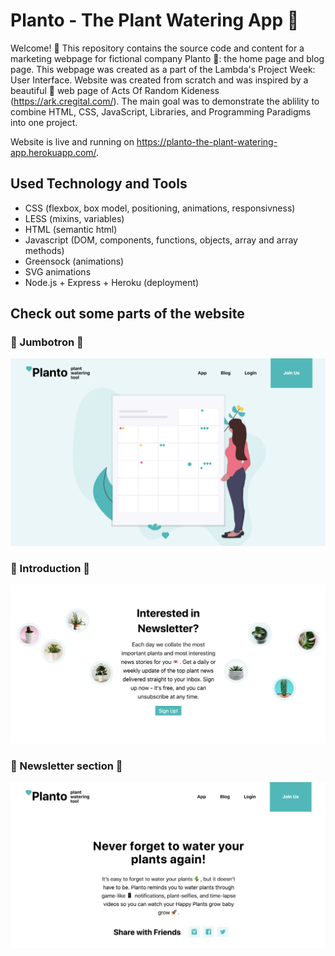 # Planto - The Plant Watering App 🌵

Welcome! 👋 This repository contains the source code and content for a marketing webpage for fictional company Planto 🌿: the home page and blog page. This webpage was created as a part of the Lambda's Project Week: User Interface. Website was created from scratch and was inspired by a beautiful 💜 web page of Acts Of Random Kideness (https://ark.cregital.com/). The main goal was to demonstrate the ablility to combine HTML, CSS, JavaScript, Libraries, and Programming Paradigms into one project.

Website is live and running on https://planto-the-plant-watering-app.herokuapp.com/.

## Used Technology and Tools

- CSS (flexbox, box model, positioning, animations, responsivness)
- LESS (mixins, variables)
- HTML (semantic html)
- Javascript (DOM, components, functions, objects, array and array methods)
- Greensock (animations)
- SVG animations
- Node.js + Express + Heroku (deployment)

## Check out some parts of the website

### 🌵 Jumbotron 🌵

![Website](public/assets/design/design1.png)

### 🌿 Introduction 🌿

![Website](public/assets/design/design2.png)

### 🌱 Newsletter section 🌱

![Website](public/assets/design/design3.png)
